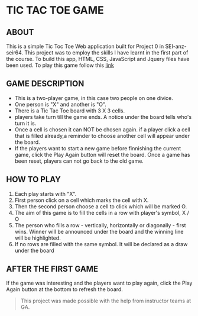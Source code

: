 # TIC TAC TOE GAME
## ABOUT
This is a simple Tic Toc Toe Web application built for Project 0 in SEI-anz-seir64.
This project was to employ the skills I have learnt in the first part of the course.
To build this app, HTML, CSS, JavaScript and Jquery files have been used.
To play this game follow this
[link](https://8york.github.io/bookish-fishstick/)


## GAME DESCRIPTION
* This is a two-player game, in this case two people on one divice.
* One person is "X" and another is "O".
* There is a Tic Tac Toe board with 3 X 3 cells.
* players take turn till the game ends. A notice under the board tells who's turn it is.
* Once a cell is chosen it can NOT be chosen again. if a player click a cell that is filled already,a reminder to choose another cell will appear under the board.
* If the players want to start a new game before finnishing the current game, click the Play Again button will reset the board. Once a game has been reset, players can not go back to the old game.

## HOW TO PLAY
1. Each play starts with "X".
1. First person click on a cell which marks the cell with X.
1. Then the second person choose a cell to click which will be marked O.
1. The aim of this game is to fill the cells in a row with player's symbol, X / O
1. The person who fills a row - vertically, horizontally or diagonally - first wins. Winner will be announced under the board and the winning line will be highlighted.
1. If no rows are filled with the same symbol. It will be declared as a draw under the board

## AFTER THE FIRST GAME
If the game was interesting and the players want to play again, click the Play Again button at the bottom to refresh the board.


> This project was made possible with the help from instructor teams at GA.